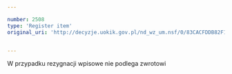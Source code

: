 ```yaml
---

number: 2508
type: 'Register item'
original_uri: 'http://decyzje.uokik.gov.pl/nd_wz_um.nsf/0/83CACFDDB82F1906C1257910003FF0DF?OpenDocument'


---
```


W przypadku rezygnacji wpisowe nie podlega zwrotowi
